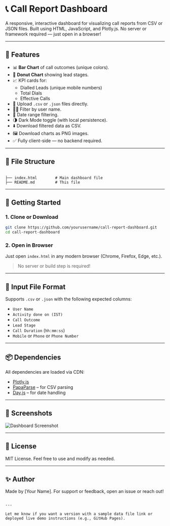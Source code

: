 

# 📞 Call Report Dashboard

A responsive, interactive dashboard for visualizing call reports from CSV or JSON files. Built using HTML, JavaScript, and Plotly.js. No server or framework required — just open in a browser!

---

## 🔧 Features

- 📊 **Bar Chart** of call outcomes (unique colors).
- 🍩 **Donut Chart** showing lead stages.
- 📈 KPI cards for:
  - Dialled Leads (unique mobile numbers)
  - Total Dials
  - Effective Calls
- 📁 Upload `.csv` or `.json` files directly.
- 🧑‍💼 Filter by user name.
- 📅 Date range filtering.
- 🌗 Dark Mode toggle (with local persistence).
- ⬇️ Download filtered data as CSV.
- 🖼 Download charts as PNG images.
- ✅ Fully client-side — no backend required.

---

## 📂 File Structure

```

├── index.html        # Main dashboard file
├── README.md         # This file

````

---

## 🚀 Getting Started

### 1. Clone or Download

```bash
git clone https://github.com/yourusername/call-report-dashboard.git
cd call-report-dashboard
````

### 2. Open in Browser

Just open `index.html` in any modern browser (Chrome, Firefox, Edge, etc.).

> No server or build step is required!

---

## 📄 Input File Format

Supports `.csv` or `.json` with the following expected columns:

* `User Name`
* `Activity done on (IST)`
* `Call Outcome`
* `Lead Stage`
* `Call Duration` (`hh:mm:ss`)
* `Mobile` or `Phone` or `Phone Number`

---

## 📦 Dependencies

All dependencies are loaded via CDN:

* [Plotly.js](https://plotly.com/javascript/)
* [PapaParse](https://www.papaparse.com/) – for CSV parsing
* [Day.js](https://day.js.org/) – for date handling

---

## 📸 Screenshots

![Dashboard Screenshot](screenshot.png) <!-- Add your own screenshot if available -->

---

## 📝 License

MIT License. Feel free to use and modify as needed.

---

## ✨ Author

Made by \[Your Name].
For support or feedback, open an issue or reach out!

```

---

Let me know if you want a version with a sample data file link or deployed live demo instructions (e.g., GitHub Pages).
```
